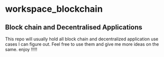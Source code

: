 # workspace_blockchain
## Block chain and Decentralised Applications
This repo will usually hold all block chain and decentralized application use cases I can figure out.
Feel free to use them and give me more ideas on the same.
enjoy !!!!!
